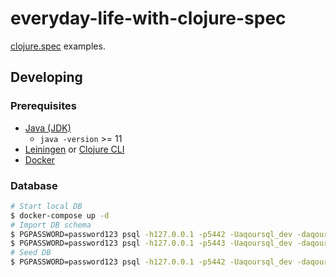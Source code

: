 # everyday-life-with-clojure-spec

[clojure.spec](https://clojure.org/guides/spec) examples.

## Developing

### Prerequisites

- [Java (JDK)](http://openjdk.java.net/)
    - `java -version` >= 11
- [Leiningen](https://leiningen.org/) or [Clojure CLI](https://clojure.org/guides/deps_and_cli)
- [Docker](https://www.docker.com/)

### Database

```sh
# Start local DB
$ docker-compose up -d
# Import DB schema
$ PGPASSWORD=password123 psql -h127.0.0.1 -p5442 -Uaqoursql_dev -daqoursql < sql/ddl/aqoursql.sql
$ PGPASSWORD=password123 psql -h127.0.0.1 -p5443 -Uaqoursql_dev -daqoursql_test < sql/ddl/aqoursql.sql
# Seed DB
$ PGPASSWORD=password123 psql -h127.0.0.1 -p5442 -Uaqoursql_dev -daqoursql < sql/dml/seed.sql
```
